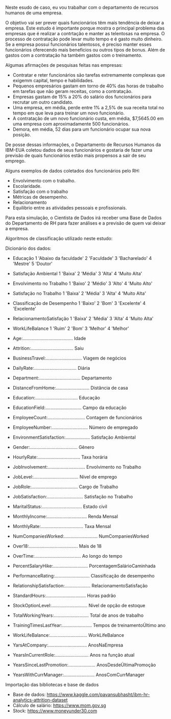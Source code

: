Neste esudo de caso, eu vou trabalhar com o departamento de recursos humanos de uma empresa.

O objetivo vai ser prever quais funcionários têm mais tendência de deixar a empresa.
Este estudo é importante porque mostra o principal problema das empresas que é realizar a contrtação e manter as telentosas na empresa.
O processo de contratação  pode levar muito tempo e é gasto muito dinheiro.
Se a empresa possui funcionários talentosos, é preciso manter esses funcionários oferecendo mais beneficios ou outros tipos de bonus.
Além de gastos com a contratação ha também gastos com o treinamento.

Algumas afirmações de pesquisas feitas nas empresas:

  - Contratar e reter funcionários são tarefas extremamente complexas que exigemm capital, tempo e habilidades.
  - Pequenos empresários gastam em torno de 40% das horas de trabalho em tarefas que não geram receitas, como a contratação.
  - Empresas gastam de 15% a 20% do salário dos funcionários para recrutar um outro candidato.
  - Uma empresa, em média, perde entre 1% a 2,5% de sua receita total no tempo em que leva para treinar um novo funcionário.
  - A contratação de um novo funcionário custa, em média, $7,5645.00 em uma empresa com aproximadamente 500 funcionários.
  - Demora, em média, 52 dias para um funcionário ocupar sua nova posição.

De posse dessas informações, o Departamento de Recursos Humanos da IBM-EUA coletou dados de seus funcionários e gostaria de  fazer uma previsão
de quais funcionários estão mais propensos a sair de seu emprego.

Alguns exemplos de dados coletados dos funcionários pelo RH:

  - Envolvimento com o trabalho.
  - Escolaridade.
  - Satisfação com o trabalho
  - Métricas de desempenho.
  - Relacionamento
  - Equilibrio entre as atividades pessoais e profissionais.
 
Para esta simulação, o Cientista de Dados irá receber uma Base de Dados do Departamento de RH para fazer análises e a previsão de quem vai deixar a empresa. 

Algoritmos de classificação utilizado neste estudo:

Dicionário dos dados:

  - Educação
    1 'Abaixo da faculdade'
    2 'Faculdade'
    3 'Bacharelado'
    4 'Mestre'
    5 'Doutor'

  - Satisfação Ambiental
    1 'Baixa'
    2 'Média'
    3 'Alta'
    4 'Muito Alta'

  - Envolvimento no Trabalho
    1 'Baixo'
    2 'Médio'
    3 'Alto'
    4 'Muito Alto'

  - Satisfação no Trabalho
    1 'Baixa'
    2 'Média'
    3 'Alta'
    4 'Muito Alta'

  - Classificação de Desempenho
    1 'Baixo'
    2 'Bom'
    3 'Excelente'
    4 'Excelente'

  - RelacionamentoSatisfação
    1 'Baixa'
    2 'Média'
    3 'Alta'
    4 'Muito Alta'

  - WorkLifeBalance
    1 'Ruim'
    2 'Bom'
    3 'Melhor'
    4 'Melhor'

  - Age:....................................... Idade        
  - Attrition:................................. Saiu    
  - BusinessTravel:............................ Viagem de negócios    
  - DailyRate:................................. Diária    
  - Department:................................ Departamento    
  - DistanceFromHome:.......................... Distância de casa    
  - Education:................................. Educação    
  - EducationField:............................ Campo da educação    
  - EmployeeCount:............................. Contagem de funcionários    
  - EmployeeNumber:............................ Número de empregado    
  - EnvironmentSatisfaction:................... Satisfação Ambiental    
  - Gender:..................................... Gênero    
  - HourlyRate:................................. Taxa horária    
  - JobInvolvement:............................. Envolvimento no Trabalho    
  - JobLevel:................................... Nível de emprego    
  - JobRole:.................................... Cargo de Trabalho    
  - JobSatisfaction:............................ Satisfação no Trabalho    
  - MaritalStatus:............................... Estado civil    
  - MonthlyIncome:............................... Renda Mensal    
  - MonthlyRate:................................. Taxa Mensal    
  - NumCompaniesWorked:.......................... NumCompaniesWorked    
  - Over18:...................................... Mais de 18    
  - OverTime:.................................... Ao longo do tempo    
  - PercentSalaryHike:........................... PorcentagemSalárioCaminhada    
  - PerformanceRating:........................... Classificação de desempenho    
  - RelationshipSatisfaction:.................... RelacionamentoSatisfação    
  - StandardHours:............................... Horas padrão    
  - StockOptionLevel:............................ Nível de opção de estoque    
  - TotalWorkingYears:........................... Total de anos de trabalho    
  - TrainingTimesLastYear:....................... Tempos de treinamentoÚltimo ano    
  - WorkLifeBalance:............................. WorkLifeBalance    
  - YarsAtCompany:.............................. AnosNaEmpresa    
  - YearsInCurrentRole:.......................... Anos na função atual    
  - YearsSinceLastPromotion:..................... AnosDesdeÚltimaPromoção    
  - YearsWithCurrManager:........................ AnosComCurrManager
    


Importação das bibliotecas e base de dados

- Base de dados: https://www.kaggle.com/pavansubhasht/ibm-hr-analytics-attrition-dataset
- Cálculo de salário: https://www.mom.gov.sg
- Stock: https://www.moneyunder30.com
  



